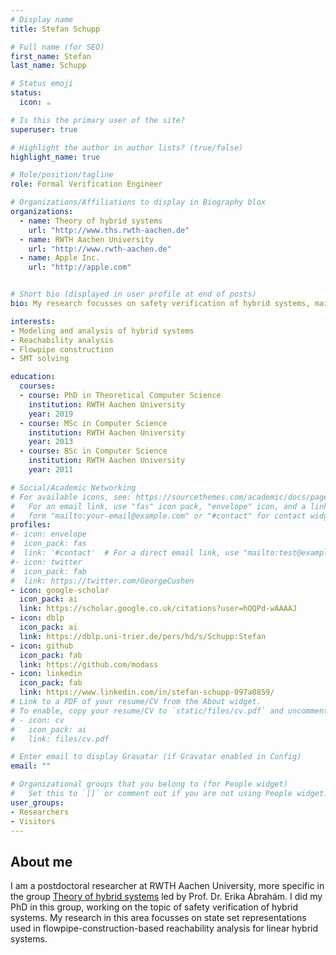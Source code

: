 ```yaml
---
# Display name
title: Stefan Schupp

# Full name (for SEO)
first_name: Stefan
last_name: Schupp

# Status emoji
status:
  icon: ☕️

# Is this the primary user of the site?
superuser: true

# Highlight the author in author lists? (true/false)
highlight_name: true

# Role/position/tagline
role: Formal Verification Engineer

# Organizations/Affiliations to display in Biography blox
organizations:
  - name: Theory of hybrid systems
    url: "http://www.ths.rwth-aachen.de"
  - name: RWTH Aachen University
    url: "http://www.rwth-aachen.de"
  - name: Apple Inc.
    url: "http://apple.com"


# Short bio (displayed in user profile at end of posts)
bio: My research focusses on safety verification of hybrid systems, mainly via flowpipe-construction-based reachability analysis. 

interests:
- Modeling and analysis of hybrid systems
- Reachability analysis
- Flowpipe construction
- SMT solving

education:
  courses:
  - course: PhD in Theoretical Computer Science 
    institution: RWTH Aachen University
    year: 2019
  - course: MSc in Computer Science
    institution: RWTH Aachen University
    year: 2013
  - course: BSc in Computer Science
    institution: RWTH Aachen University
    year: 2011

# Social/Academic Networking
# For available icons, see: https://sourcethemes.com/academic/docs/page-builder/#icons
#   For an email link, use "fas" icon pack, "envelope" icon, and a link in the
#   form "mailto:your-email@example.com" or "#contact" for contact widget.
profiles:
#- icon: envelope
#  icon_pack: fas
#  link: '#contact'  # For a direct email link, use "mailto:test@example.org".
#- icon: twitter
#  icon_pack: fab
#  link: https://twitter.com/GeorgeCushen
- icon: google-scholar
  icon_pack: ai
  link: https://scholar.google.co.uk/citations?user=hOQPd-wAAAAJ
- icon: dblp
  icon_pack: ai
  link: https://dblp.uni-trier.de/pers/hd/s/Schupp:Stefan
- icon: github
  icon_pack: fab
  link: https://github.com/modass
- icon: linkedin
  icon_pack: fab
  link: https://www.linkedin.com/in/stefan-schupp-097a0859/
# Link to a PDF of your resume/CV from the About widget.
# To enable, copy your resume/CV to `static/files/cv.pdf` and uncomment the lines below.
# - icon: cv
#   icon_pack: ai
#   link: files/cv.pdf

# Enter email to display Gravatar (if Gravatar enabled in Config)
email: ""

# Organizational groups that you belong to (for People widget)
#   Set this to `[]` or comment out if you are not using People widget.
user_groups:
- Researchers
- Visitors
---
```


## About me

I am a postdoctoral researcher at RWTH Aachen University, more specific in the group [Theory of hybrid systems](http://www.ths.rwth-aachen.de) led by Prof. Dr. Erika Ábrahám. 
I did my PhD in this group, working on the topic of safety verification of hybrid systems. 
My research in this area focusses on state set representations used in flowpipe-construction-based reachability analysis for linear hybrid systems.
